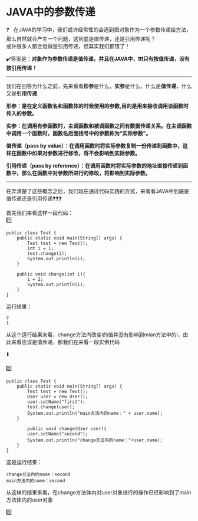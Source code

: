 # JAVA中的参数传递
:question:&nbsp;&nbsp;&nbsp;在JAVA的学习中，我们或许经常性的会遇到把对象作为一个参数传递给方法，那么自然就会产生一个问题，这到底是值传递，还是引用传递呢？</br>
或许很多人都会觉得是引用传递，但其实我们都错了！

:heavy_check_mark:答案是：**对象作为参数传递是值传递，并且在JAVA中，:heavy_exclamation_mark::heavy_exclamation_mark::heavy_exclamation_mark:只有按值传递，没有按引用传递！**

-----
我们在回答为什么之前，先来看看**形参**是什么，**实参**是什么，什么是**值传递**，什么又是**引用传递**

**形参：是在定义函数名和函数体的时候使用的参数,目的是用来接收调用该函数时传入的参数。**

**实参：在调用有参函数时，主调函数和被调函数之间有数据传递关系。在主调函数中调用一个函数时，函数名后面括号中的参数称为“实际参数”。**

**值传递（pass by value）：在调用函数时将实际参数复制一份传递到函数中，这样在函数中如果对参数进行修改，将不会影响到实际参数。**

**引用传递（pass by reference）：在调用函数时将实际参数的地址直接传递到函数中，那么在函数中对参数所进行的修改，将影响到实际参数。**

------

在弄清楚了这些概念之后，我们现在通过代码实践的方式，来看看JAVA中到底是值传递还是引用传递:question::question::question:

首先我们来看这样一段代码：</br>
:one:
```
public class Test {
    public static void main(String[] args) {
        Test test = new Test();
        int i = 1;
        test.change(i);
        System.out.println(i);
    }

    public void change(int i){
        i = 2;
        System.out.println(i);
    }
}
```
运行结果：
```
2
1
```

从这个运行结果来看，change方法内改变i的值并没有影响到mian方法中的i，由此来看应该是值传递，那我们在来看一段实例代码</br>

:arrow_down:</br>

:two:
```
public class Test {
    public static void main(String[] args) {
        Test test = new Test();
        User user = new User();
        user.setName("first");
        test.change(user);
        System.out.println("main方法内的name：" + user.name);
    }

        public void change(User user){
        user.setName("second");
        System.out.println("change方法内的name："+user.name);
    }
}
```

这是运行结果：
```
change方法内的name：second
main方法内的name：second
```
从这样的结果来看，在change方法体内对user对象进行的操作已经影响到了main方法体内的user对象

:three:
